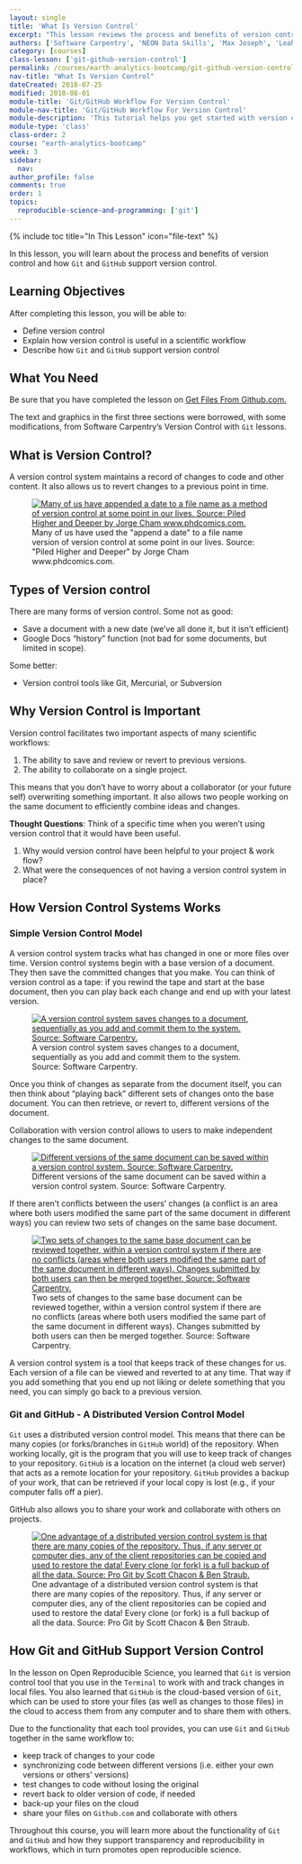 ```yaml
---
layout: single
title: 'What Is Version Control'
excerpt: "This lesson reviews the process and benefits of version control and how Git and GitHub support version control."
authors: ['Software Carpentry', 'NEON Data Skills', 'Max Joseph', 'Leah Wasser', 'Jenny Palomino']
category: [courses]
class-lesson: ['git-github-version-control']
permalink: /courses/earth-analytics-bootcamp/git-github-version-control/intro-version-control/
nav-title: "What Is Version Control"
dateCreated: 2018-07-25
modified: 2018-08-01
module-title: 'Git/GitHub Workflow For Version Control'
module-nav-title: 'Git/GitHub Workflow For Version Control'
module-description: 'This tutorial helps you get started with version control to track changes to your files and share your files with others using Git and GitHub.'
module-type: 'class'
class-order: 2
course: "earth-analytics-bootcamp"
week: 3
sidebar:
  nav:
author_profile: false
comments: true
order: 1
topics:
  reproducible-science-and-programming: ['git']
---
```

{% include toc title="In This Lesson" icon="file-text" %}

In this lesson, you will learn about the process and benefits of version control and how `Git` and `GitHub` support version control. 

<div class='notice--success' markdown="1">

## <i class="fa fa-graduation-cap" aria-hidden="true"></i> Learning Objectives

After completing this lesson, you will be able to:

* Define version control
* Explain how version control is useful in a scientific workflow
* Describe how `Git` and `GitHub` support version control


## <i class="fa fa-check-square-o fa-2" aria-hidden="true"></i> What You Need

Be sure that you have completed the lesson on <a href="{{ site.url }}/courses/earth-analytics-bootcamp/get-started-with-open-science/get-files-from-github/">Get Files From Github.com.</a>

</div>

The text and graphics in the first three sections were borrowed, with some modifications, from Software Carpentry’s Version Control with `Git` lessons.

 
## What is Version Control?

A version control system maintains a record of changes to code and other content. It also allows us to revert changes to a previous point in time.

<figure>
   <a href="http://www.phdcomics.com/comics/archive/phd101212s.gif">
   <img src="http://www.phdcomics.com/comics/archive/phd101212s.gif" alt="Many of us have appended a date to a file name as a method of version control at some point in our lives. Source: Piled Higher and Deeper by Jorge Cham www.phdcomics.com."></a>
   <figcaption> Many of us have used the "append a date" to a file name version of version control at some point in our lives. Source: "Piled Higher and Deeper" by Jorge Cham www.phdcomics.com.
   </figcaption>
</figure>

## Types of Version control

There are many forms of version control. Some not as good:

* Save a document with a new date (we’ve all done it, but it isn’t efficient)
* Google Docs “history” function (not bad for some documents, but limited in scope).

Some better:

* Version control tools like Git, Mercurial, or Subversion

## Why Version Control is Important

Version control facilitates two important aspects of many scientific workflows:

1. The ability to save and review or revert to previous versions.
2. The ability to collaborate on a single project.

This means that you don’t have to worry about a collaborator (or your future self) overwriting something important. It also allows two people working on the same document to efficiently combine ideas and changes.

<div class="notice" markdown="1">

<i class="fa fa-star"></i>**Thought Questions**: Think of a specific time when you weren’t using version control that it would have been useful.

1. Why would version control have been helpful to your project & work flow?
2. What were the consequences of not having a version control system in place?

</div>


## How Version Control Systems Works

### Simple Version Control Model

A version control system tracks what has changed in one or more files over time. Version control systems begin with a base version of a document. They then save the committed changes that you make. You can think of version control as a tape: if you rewind the tape and start at the base document, then you can play back each change and end up with your latest version.

<figure>
   <a href="http://swcarpentry.github.io/git-novice/fig/play-changes.svg">
   <img src="http://swcarpentry.github.io/git-novice/fig/play-changes.svg" alt="A version control system saves changes to a document, sequentially as you add and commit them to the system. Source: Software Carpentry."></a>
   <figcaption> A version control system saves changes to a document, sequentially as you add and commit them to the system. Source: Software Carpentry.
   </figcaption>
</figure>

Once you think of changes as separate from the document itself, you can then think about “playing back” different sets of changes onto the base document. You can then retrieve, or revert to, different versions of the document.

Collaboration with version control allows to users to make independent changes to the same document.

<figure>
   <a href="http://swcarpentry.github.io/git-novice/fig/versions.svg">
   <img src="http://swcarpentry.github.io/git-novice/fig/versions.svg" alt="Different versions of the same document can be saved within a version control system. Source: Software Carpentry."></a>
   <figcaption> Different versions of the same document can be saved within a version control system. Source: Software Carpentry.
   </figcaption>
</figure>

If there aren’t conflicts between the users’ changes (a conflict is an area where both users modified the same part of the same document in different ways) you can review two sets of changes on the same base document.

<figure>
   <a href="http://swcarpentry.github.io/git-novice/fig/merge.svg">
   <img src="http://swcarpentry.github.io/git-novice/fig/merge.svg" alt="Two sets of changes to the same base document can be reviewed together, within a version control system if there are no conflicts (areas where both users modified the same part of the same document in different ways). Changes submitted by both users can then be merged together. Source: Software Carpentry."></a>
   <figcaption> Two sets of changes to the same base document can be reviewed together, within a version control system if there are no conflicts (areas where both users modified the same part of the same document in different ways). Changes submitted by both users can then be merged together. Source: Software Carpentry.
   </figcaption>
</figure>

A version control system is a tool that keeps track of these changes for us. Each version of a file can be viewed and reverted to at any time. That way if you add something that you end up not liking or delete something that you need, you can simply go back to a previous version.


### Git and GitHub - A Distributed Version Control Model

`Git` uses a distributed version control model. This means that there can be many copies (or forks/branches in `GitHub` world) of the repository. When working locally, git is the program that you will use to keep track of changes to your repository. `GitHub` is a location on the internet (a cloud web server) that acts as a remote location for your repository. `GitHub` provides a backup of your work, that can be retrieved if your local copy is lost (e.g., if your computer falls off a pier).

GitHub also allows you to share your work and collaborate with others on projects.

<figure>
   <a href="https://git-scm.com/book/en/v2/book/01-introduction/images/distributed.png">
   <img src="https://git-scm.com/book/en/v2/book/01-introduction/images/distributed.png" alt="One advantage of a distributed version control system is that there are many copies of the repository. Thus, if any server or computer dies, any of the client repositories can be copied and used to restore the data! Every clone (or fork) is a full backup of all the data. Source: Pro Git by Scott Chacon & Ben Straub. "></a>
   <figcaption> One advantage of a distributed version control system is that there are many copies of the repository. Thus, if any server or computer dies, any of the client repositories can be copied and used to restore the data! Every clone (or fork) is a full backup of all the data. Source: Pro Git by Scott Chacon & Ben Straub. 
    </figcaption>
</figure>    

## How Git and GitHub Support Version Control

In the lesson on Open Reproducible Science, you learned that `Git` is version control tool that you use in the `Terminal` to work with and track changes in local files. You also learned that `GitHub` is the cloud-based version of `Git`, which can be used to store your files (as well as changes to those files) in the cloud to access them from any computer and to share them with others.  

Due to the functionality that each tool provides, you can use `Git` and `GitHub` together in the same workflow to:
* keep track of changes to your code
* synchronizing code between different versions (i.e. either your own versions or others' versions)
* test changes to code without losing the original
* revert back to older version of code, if needed
* back-up your files on the cloud
* share your files on `Github.com` and collaborate with others

Throughout this course, you will learn more about the functionality of `Git` and `GitHub` and how they support transparency and reproducibility in workflows, which in turn promotes open reproducible science.  
